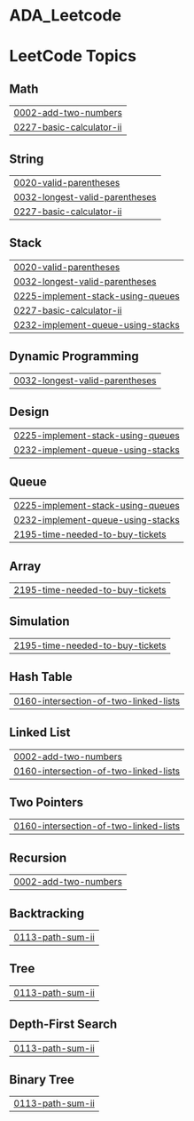 # ADA_Leetcode
<!---LeetCode Topics Start-->
# LeetCode Topics
## Math
|  |
| ------- |
| [0002-add-two-numbers](https://github.com/KashviAgarwalcs23/ADA_Leetcode/tree/master/0002-add-two-numbers) |
| [0227-basic-calculator-ii](https://github.com/KashviAgarwalcs23/ADA_Leetcode/tree/master/0227-basic-calculator-ii) |
## String
|  |
| ------- |
| [0020-valid-parentheses](https://github.com/KashviAgarwalcs23/ADA_Leetcode/tree/master/0020-valid-parentheses) |
| [0032-longest-valid-parentheses](https://github.com/KashviAgarwalcs23/ADA_Leetcode/tree/master/0032-longest-valid-parentheses) |
| [0227-basic-calculator-ii](https://github.com/KashviAgarwalcs23/ADA_Leetcode/tree/master/0227-basic-calculator-ii) |
## Stack
|  |
| ------- |
| [0020-valid-parentheses](https://github.com/KashviAgarwalcs23/ADA_Leetcode/tree/master/0020-valid-parentheses) |
| [0032-longest-valid-parentheses](https://github.com/KashviAgarwalcs23/ADA_Leetcode/tree/master/0032-longest-valid-parentheses) |
| [0225-implement-stack-using-queues](https://github.com/KashviAgarwalcs23/ADA_Leetcode/tree/master/0225-implement-stack-using-queues) |
| [0227-basic-calculator-ii](https://github.com/KashviAgarwalcs23/ADA_Leetcode/tree/master/0227-basic-calculator-ii) |
| [0232-implement-queue-using-stacks](https://github.com/KashviAgarwalcs23/ADA_Leetcode/tree/master/0232-implement-queue-using-stacks) |
## Dynamic Programming
|  |
| ------- |
| [0032-longest-valid-parentheses](https://github.com/KashviAgarwalcs23/ADA_Leetcode/tree/master/0032-longest-valid-parentheses) |
## Design
|  |
| ------- |
| [0225-implement-stack-using-queues](https://github.com/KashviAgarwalcs23/ADA_Leetcode/tree/master/0225-implement-stack-using-queues) |
| [0232-implement-queue-using-stacks](https://github.com/KashviAgarwalcs23/ADA_Leetcode/tree/master/0232-implement-queue-using-stacks) |
## Queue
|  |
| ------- |
| [0225-implement-stack-using-queues](https://github.com/KashviAgarwalcs23/ADA_Leetcode/tree/master/0225-implement-stack-using-queues) |
| [0232-implement-queue-using-stacks](https://github.com/KashviAgarwalcs23/ADA_Leetcode/tree/master/0232-implement-queue-using-stacks) |
| [2195-time-needed-to-buy-tickets](https://github.com/KashviAgarwalcs23/ADA_Leetcode/tree/master/2195-time-needed-to-buy-tickets) |
## Array
|  |
| ------- |
| [2195-time-needed-to-buy-tickets](https://github.com/KashviAgarwalcs23/ADA_Leetcode/tree/master/2195-time-needed-to-buy-tickets) |
## Simulation
|  |
| ------- |
| [2195-time-needed-to-buy-tickets](https://github.com/KashviAgarwalcs23/ADA_Leetcode/tree/master/2195-time-needed-to-buy-tickets) |
## Hash Table
|  |
| ------- |
| [0160-intersection-of-two-linked-lists](https://github.com/KashviAgarwalcs23/ADA_Leetcode/tree/master/0160-intersection-of-two-linked-lists) |
## Linked List
|  |
| ------- |
| [0002-add-two-numbers](https://github.com/KashviAgarwalcs23/ADA_Leetcode/tree/master/0002-add-two-numbers) |
| [0160-intersection-of-two-linked-lists](https://github.com/KashviAgarwalcs23/ADA_Leetcode/tree/master/0160-intersection-of-two-linked-lists) |
## Two Pointers
|  |
| ------- |
| [0160-intersection-of-two-linked-lists](https://github.com/KashviAgarwalcs23/ADA_Leetcode/tree/master/0160-intersection-of-two-linked-lists) |
## Recursion
|  |
| ------- |
| [0002-add-two-numbers](https://github.com/KashviAgarwalcs23/ADA_Leetcode/tree/master/0002-add-two-numbers) |
## Backtracking
|  |
| ------- |
| [0113-path-sum-ii](https://github.com/KashviAgarwalcs23/ADA_Leetcode/tree/master/0113-path-sum-ii) |
## Tree
|  |
| ------- |
| [0113-path-sum-ii](https://github.com/KashviAgarwalcs23/ADA_Leetcode/tree/master/0113-path-sum-ii) |
## Depth-First Search
|  |
| ------- |
| [0113-path-sum-ii](https://github.com/KashviAgarwalcs23/ADA_Leetcode/tree/master/0113-path-sum-ii) |
## Binary Tree
|  |
| ------- |
| [0113-path-sum-ii](https://github.com/KashviAgarwalcs23/ADA_Leetcode/tree/master/0113-path-sum-ii) |
<!---LeetCode Topics End-->